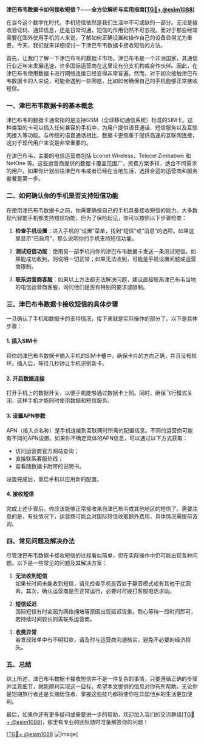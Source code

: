 **津巴布韦数据卡如何接收短信？——全方位解析与实用指南[[TG💪+ @esim1088](https://t.me/s/esim1088)]**

在当今这个数字化时代，手机短信依然是我们生活中不可或缺的一部分。无论是接收验证码、通知信息，还是日常沟通，短信的作用仍然不可忽视。而对于那些经常需要在国外使用手机的人来说，了解如何正确设置和操作自己的设备显得尤为重要。今天，我们就来详细探讨一下津巴布韦数据卡接收短信的方法。

首先，让我们了解一下津巴布韦的数据卡市场。津巴布韦是一个非洲国家，其通信行业近年来发展迅速，许多国际运营商在这里设有分支机构或合作伙伴。因此，在津巴布韦使用数据卡进行网络连接已经变得非常普遍。然而，对于初次接触津巴布韦数据卡的人来说，可能会遇到一些困惑，比如如何确保自己的手机能够正常接收短信。

### **一、津巴布韦数据卡的基本概念**

津巴布韦的数据卡通常指的是支持GSM（全球移动通信系统）标准的SIM卡。这种类型的卡可以插入任何兼容的手机中，为用户提供语音通话、短信服务以及互联网接入等功能。与传统的语音通话相比，数据卡更侧重于提供高速的互联网连接，这对于现代用户来说是非常重要的。

在津巴布韦，主要的电信运营商包括 Econet Wireless、Telecel Zimbabwe 和 NetOne 等。这些运营商提供的数据卡覆盖范围广，资费方案多样，适合不同需求的用户。如果你计划前往津巴布韦或者已经在当地生活，选择合适的运营商和服务套餐是第一步。

### **二、如何确认你的手机是否支持短信功能**

在使用津巴布韦数据卡之前，你需要确保自己的手机具备接收短信的能力。大多数现代智能手机都支持短信功能，但为了保险起见，你可以按照以下步骤检查：

1. **检查手机设置**：进入手机的“设置”菜单，找到“短信”或“消息”的选项。如果这里显示“已启用”，那么说明你的手机支持短信功能。
   
2. **测试短信功能**：使用另一部手机向你的津巴布韦数据卡发送一条测试短信。如果能成功收到，则说明一切正常；如果无法收到，可能是手机设置问题或运营商限制。

3. **联系运营商客服**：如果以上方法都无法解决问题，建议直接联系津巴布韦当地的电信运营商客服，询问他们是否有特别的要求或限制。

### **三、津巴布韦数据卡接收短信的具体步骤**

一旦确认了手机和数据卡的支持情况，接下来就是实际操作的部分了。以下是具体步骤：

#### **1. 插入SIM卡**
将你的津巴布韦数据卡插入手机的SIM卡槽中。确保卡片的方向正确，并且没有损坏。插入后，等待几秒钟让手机识别新卡。

#### **2. 开启数据连接**
打开手机上的数据开关，以便手机能够通过数据卡上网。同时，确保飞行模式关闭，这样手机才能同时使用数据和短信服务。

#### **3. 设置APN参数**
APN（接入点名称）是手机连接到互联网时所需的配置信息。不同的运营商可能有不同的APN设置。如果你不确定具体的APN信息，可以通过以下方式获取：
   - 访问运营商官方网站查询；
   - 直接联系客服热线；
   - 查看随数据卡附带的说明书。

设置完成后，重启手机以应用新的配置。

#### **4. 接收短信**
完成上述步骤后，你应该能够正常接收来自津巴布韦或其他地区的短信了。需要注意的是，有些情况下，运营商可能会对国际短信收取额外费用，具体情况需提前咨询。

### **四、常见问题及解决办法**

尽管津巴布韦数据卡接收短信的过程看似简单，但在实际操作中仍可能出现各种问题。以下是一些常见的问题及其解决方案：

1. **无法收到短信**  
   如果长时间未能收到短信，请先检查手机是否处于静音模式或有其他干扰因素。其次，确认运营商是否正常运行，必要时可拨打客服电话求助。

2. **短信延迟**  
   国际短信有时会因为网络拥堵等原因出现延迟现象。耐心等待一段时间即可，若持续时间较长则需联系运营商。

3. **收费异常**  
   若发现账单中有不明扣款，请及时与运营商沟通核实，避免不必要的经济损失。

### **五、总结**

综上所述，津巴布韦数据卡接收短信并不是一件复杂的事情，只要遵循正确的步骤并注意细节，就能顺利实现这一目标。希望本文提供的信息对你有所帮助。无论你是短期旅行者还是长期居住者，掌握这些技巧都将使你在异国他乡的生活更加便利。

最后，如果你还有更多疑问或需要进一步的帮助，欢迎加入我们的交流群组[[TG💪+ @esim1088](https://t.me/s/esim1088)]，那里有专业的团队随时准备解答你的问题！

[[TG💪+ @esim1088](https://t.me/s/esim1088) ![Image](https://i.postimg.cc/4NQfJmqS/Snipaste-2025-05-13-00-14-12.png)]